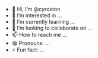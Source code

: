 - 👋 Hi, I’m @cyroxton
- 👀 I’m interested in ...
- 🌱 I’m currently learning ...
- 💞️ I’m looking to collaborate on ...
- 📫 How to reach me ...
- 😄 Pronouns: ...
- ⚡ Fun fact: ...

<!---
cyroxton/cyroxton is a ✨ special ✨ repository because its `README.md` (this file) appears on your GitHub profile.
You can click the Preview link to take a look at your changes.
--->
